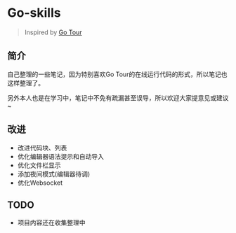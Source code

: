 # Go-skills

> Inspired by [Go Tour](https://github.com/golang/tour)

## 简介

自己整理的一些笔记，因为特别喜欢Go Tour的在线运行代码的形式，所以笔记也这样整理了。

另外本人也是在学习中，笔记中不免有疏漏甚至误导，所以欢迎大家提意见或建议~

## 改进

- 改进代码块、列表
- 优化编辑器语法提示和自动导入
- 优化文件栏显示
- 添加夜间模式(编辑器待调)
- 优化Websocket

## TODO

- 项目内容还在收集整理中
